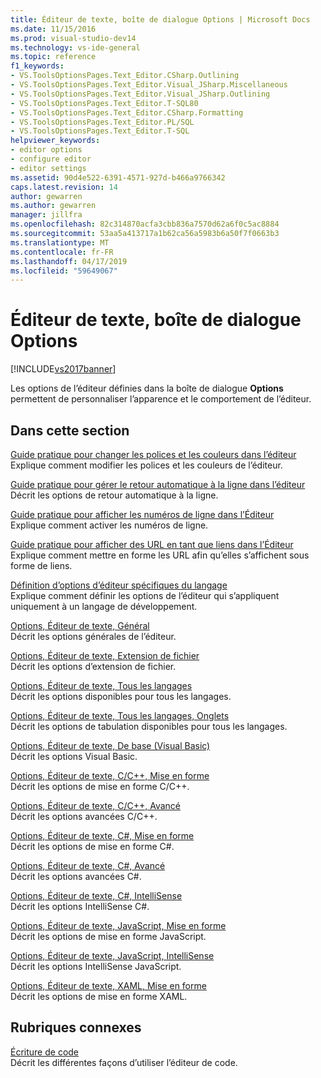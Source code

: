 ```yaml
---
title: Éditeur de texte, boîte de dialogue Options | Microsoft Docs
ms.date: 11/15/2016
ms.prod: visual-studio-dev14
ms.technology: vs-ide-general
ms.topic: reference
f1_keywords:
- VS.ToolsOptionsPages.Text_Editor.CSharp.Outlining
- VS.ToolsOptionsPages.Text_Editor.Visual_JSharp.Miscellaneous
- VS.ToolsOptionsPages.Text_Editor.Visual_JSharp.Outlining
- VS.ToolsOptionsPages.Text_Editor.T-SQL80
- VS.ToolsOptionsPages.Text_Editor.CSharp.Formatting
- VS.ToolsOptionsPages.Text_Editor.PL/SQL
- VS.ToolsOptionsPages.Text_Editor.T-SQL
helpviewer_keywords:
- editor options
- configure editor
- editor settings
ms.assetid: 90d4e522-6391-4571-927d-b466a9766342
caps.latest.revision: 14
author: gewarren
ms.author: gewarren
manager: jillfra
ms.openlocfilehash: 82c314870acfa3cbb836a7570d62a6f0c5ac8884
ms.sourcegitcommit: 53aa5a413717a1b62ca56a5983b6a50f7f0663b3
ms.translationtype: MT
ms.contentlocale: fr-FR
ms.lasthandoff: 04/17/2019
ms.locfileid: "59649067"
---
```

# <a name="text-editor-options-dialog-box"></a>Éditeur de texte, boîte de dialogue Options
[!INCLUDE[vs2017banner](../../includes/vs2017banner.md)]

Les options de l’éditeur définies dans la boîte de dialogue **Options** permettent de personnaliser l’apparence et le comportement de l’éditeur.  
  
## <a name="in-this-section"></a>Dans cette section  
 [Guide pratique pour changer les polices et les couleurs dans l’éditeur](../../ide/reference/how-to-change-fonts-and-colors-in-the-editor.md)  
 Explique comment modifier les polices et les couleurs de l’éditeur.  
  
 [Guide pratique pour gérer le retour automatique à la ligne dans l’éditeur](../../ide/reference/how-to-manage-word-wrap-in-the-editor.md)  
 Décrit les options de retour automatique à la ligne.  
  
 [Guide pratique pour afficher les numéros de ligne dans l’Éditeur](../../ide/reference/how-to-display-line-numbers-in-the-editor.md)  
 Explique comment activer les numéros de ligne.  
  
 [Guide pratique pour afficher des URL en tant que liens dans l’Éditeur](../../ide/reference/how-to-display-urls-as-links-in-the-editor.md)  
 Explique comment mettre en forme les URL afin qu’elles s’affichent sous forme de liens.  
  
 [Définition d’options d’éditeur spécifiques du langage](../../ide/reference/setting-language-specific-editor-options.md)  
 Explique comment définir les options de l’éditeur qui s’appliquent uniquement à un langage de développement.  
  
 [Options, Éditeur de texte, Général](../../ide/reference/options-text-editor-general.md)  
 Décrit les options générales de l’éditeur.  
  
 [Options, Éditeur de texte, Extension de fichier](../../ide/reference/options-text-editor-file-extension.md)  
 Décrit les options d’extension de fichier.  
  
 [Options, Éditeur de texte, Tous les langages](../../ide/reference/options-text-editor-all-languages.md)  
 Décrit les options disponibles pour tous les langages.  
  
 [Options, Éditeur de texte, Tous les langages, Onglets](../../ide/reference/options-text-editor-all-languages-tabs.md)  
 Décrit les options de tabulation disponibles pour tous les langages.  
  
 [Options, Éditeur de texte, De base (Visual Basic)](../../ide/reference/options-text-editor-basic-visual-basic.md)  
 Décrit les options Visual Basic.  
  
 [Options, Éditeur de texte, C/C++, Mise en forme](../../ide/reference/options-text-editor-c-cpp-formatting.md)  
 Décrit les options de mise en forme C/C++.  
  
 [Options, Éditeur de texte, C/C++, Avancé](../../ide/reference/options-text-editor-c-cpp-advanced.md)  
 Décrit les options avancées C/C++.  
  
 [Options, Éditeur de texte, C#, Mise en forme](../../ide/reference/options-text-editor-csharp-formatting.md)  
 Décrit les options de mise en forme C#.  
  
 [Options, Éditeur de texte, C#, Avancé](../../ide/reference/options-text-editor-csharp-advanced.md)  
 Décrit les options avancées C#.  
  
 [Options, Éditeur de texte, C#, IntelliSense](../../ide/reference/options-text-editor-csharp-intellisense.md)  
 Décrit les options IntelliSense C#.  
  
 [Options, Éditeur de texte, JavaScript, Mise en forme](../../ide/reference/options-text-editor-javascript-formatting.md)  
 Décrit les options de mise en forme JavaScript.  
  
 [Options, Éditeur de texte, JavaScript, IntelliSense](../../ide/reference/options-text-editor-javascript-intellisense.md)  
 Décrit les options IntelliSense JavaScript.  
  
 [Options, Éditeur de texte, XAML, Mise en forme](../../ide/reference/options-text-editor-xaml-formatting.md)  
 Décrit les options de mise en forme XAML.  
  
## <a name="related-sections"></a>Rubriques connexes  
 [Écriture de code](../../ide/writing-code-in-the-code-and-text-editor.md)  
 Décrit les différentes façons d’utiliser l’éditeur de code.
